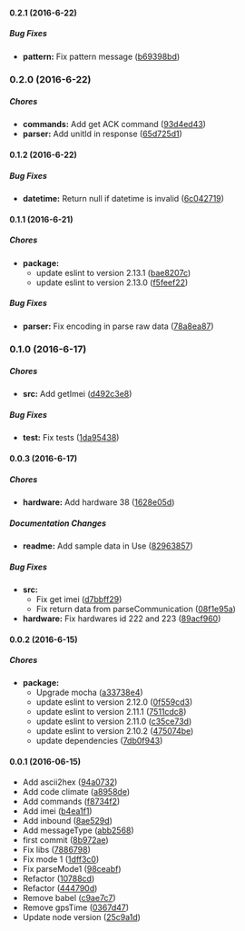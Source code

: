 #### 0.2.1 (2016-6-22)

##### Bug Fixes

* **pattern:** Fix pattern message ([b69398bd](https://github.com/lgaticaq/cellocator-parser/commit/b69398bd2188708ee4696942f65e1c435f96d1b8))

### 0.2.0 (2016-6-22)

##### Chores

* **commands:** Add get ACK command ([93d4ed43](https://github.com/lgaticaq/cellocator-parser/commit/93d4ed4305342f834b2a4923a4f1d3ce27f25032))
* **parser:** Add unitId in response ([65d725d1](https://github.com/lgaticaq/cellocator-parser/commit/65d725d14d9b4dbf8f75398f2e58a98066f63aeb))

#### 0.1.2 (2016-6-22)

##### Bug Fixes

* **datetime:** Return null if datetime is invalid ([6c042719](https://github.com/lgaticaq/cellocator-parser/commit/6c0427197870ebb676efd82df82dd23f15f47f27))

#### 0.1.1 (2016-6-21)

##### Chores

* **package:**
  * update eslint to version 2.13.1 ([bae8207c](https://github.com/lgaticaq/cellocator-parser/commit/bae8207c3bbd2f689f6bf2917cc4d72df7615a1d))
  * update eslint to version 2.13.0 ([f5feef22](https://github.com/lgaticaq/cellocator-parser/commit/f5feef222c32f0d17920a256576f04c3e0b6f148))

##### Bug Fixes

* **parser:** Fix encoding in parse raw data ([78a8ea87](https://github.com/lgaticaq/cellocator-parser/commit/78a8ea8729edebd8cdf7e2447d52f1476299372d))

### 0.1.0 (2016-6-17)

##### Chores

* **src:** Add getImei ([d492c3e8](https://github.com/lgaticaq/cellocator-parser/commit/d492c3e8a67f90fce05461cc7e7ef53ccf474c0b))

##### Bug Fixes

* **test:** Fix tests ([1da95438](https://github.com/lgaticaq/cellocator-parser/commit/1da954387cd40fdcbb7ed75575e05fe42713d7c4))

#### 0.0.3 (2016-6-17)

##### Chores

* **hardware:** Add hardware 38 ([1628e05d](https://github.com/lgaticaq/cellocator-parser/commit/1628e05d7ca92d56d76425bda5a1a12c4212d40c))

##### Documentation Changes

* **readme:** Add sample data in Use ([82963857](https://github.com/lgaticaq/cellocator-parser/commit/829638579380fbbb33ae893936cec61af5bbba70))

##### Bug Fixes

* **src:**
  * Fix get imei ([d7bbff29](https://github.com/lgaticaq/cellocator-parser/commit/d7bbff29691255cd7d9251ee7aae5a58af54597d))
  * Fix return data from parseCommunication ([08f1e95a](https://github.com/lgaticaq/cellocator-parser/commit/08f1e95aff83528a912dac163d43f88f4dad68cc))
* **hardware:** Fix hardwares id 222 and 223 ([89acf960](https://github.com/lgaticaq/cellocator-parser/commit/89acf96070e1033739e80055881bedb369664506))

#### 0.0.2 (2016-6-15)

##### Chores

* **package:**
  * Upgrade mocha ([a33738e4](https://github.com/lgaticaq/cellocator-parser/commit/a33738e48e0070f2174f5c86d1e688d84ba0d715))
  * update eslint to version 2.12.0 ([0f559cd3](https://github.com/lgaticaq/cellocator-parser/commit/0f559cd3a30def99dc24ba9a8195d6e2bc57fce0))
  * update eslint to version 2.11.1 ([7511cdc8](https://github.com/lgaticaq/cellocator-parser/commit/7511cdc856a8d2d20611613c433421632147a880))
  * update eslint to version 2.11.0 ([c35ce73d](https://github.com/lgaticaq/cellocator-parser/commit/c35ce73d52f2892d3046c2c77289f073bcded136))
  * update eslint to version 2.10.2 ([475074be](https://github.com/lgaticaq/cellocator-parser/commit/475074bea082f72a7d256699e97fe69a3d9e9084))
  * update dependencies ([7db0f943](https://github.com/lgaticaq/cellocator-parser/commit/7db0f94356064545531c32dd59b5c0ab02cb234e))

#### 0.0.1 (2016-06-15)

* Add ascii2hex ([94a0732](https://github.com/lgaticaq/cellocator-parser/commit/94a0732))
* Add code climate ([a8958de](https://github.com/lgaticaq/cellocator-parser/commit/a8958de))
* Add commands ([f8734f2](https://github.com/lgaticaq/cellocator-parser/commit/f8734f2))
* Add imei ([b4ea1f1](https://github.com/lgaticaq/cellocator-parser/commit/b4ea1f1))
* Add inbound ([8ae529d](https://github.com/lgaticaq/cellocator-parser/commit/8ae529d))
* Add messageType ([abb2568](https://github.com/lgaticaq/cellocator-parser/commit/abb2568))
* first commit ([8b972ae](https://github.com/lgaticaq/cellocator-parser/commit/8b972ae))
* Fix libs ([7886798](https://github.com/lgaticaq/cellocator-parser/commit/7886798))
* Fix mode 1 ([1dff3c0](https://github.com/lgaticaq/cellocator-parser/commit/1dff3c0))
* Fix parseMode1 ([98ceabf](https://github.com/lgaticaq/cellocator-parser/commit/98ceabf))
* Refactor ([10788cd](https://github.com/lgaticaq/cellocator-parser/commit/10788cd))
* Refactor ([444790d](https://github.com/lgaticaq/cellocator-parser/commit/444790d))
* Remove babel ([c9ae7c7](https://github.com/lgaticaq/cellocator-parser/commit/c9ae7c7))
* Remove gpsTime ([0367d47](https://github.com/lgaticaq/cellocator-parser/commit/0367d47))
* Update node version ([25c9a1d](https://github.com/lgaticaq/cellocator-parser/commit/25c9a1d))
